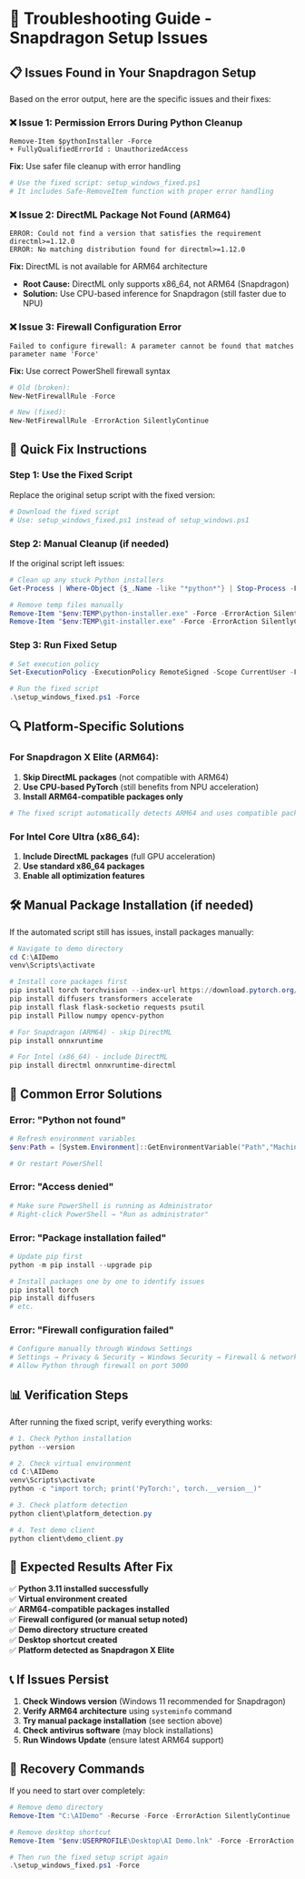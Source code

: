 # 🔧 Troubleshooting Guide - Snapdragon Setup Issues

## 📋 **Issues Found in Your Snapdragon Setup**

Based on the error output, here are the specific issues and their fixes:

### ❌ **Issue 1: Permission Errors During Python Cleanup**
```
Remove-Item $pythonInstaller -Force
+ FullyQualifiedErrorId : UnauthorizedAccess
```

**Fix:** Use safer file cleanup with error handling
```powershell
# Use the fixed script: setup_windows_fixed.ps1
# It includes Safe-RemoveItem function with proper error handling
```

### ❌ **Issue 2: DirectML Package Not Found (ARM64)**
```
ERROR: Could not find a version that satisfies the requirement directml>=1.12.0
ERROR: No matching distribution found for directml>=1.12.0
```

**Fix:** DirectML is not available for ARM64 architecture
- **Root Cause:** DirectML only supports x86_64, not ARM64 (Snapdragon)
- **Solution:** Use CPU-based inference for Snapdragon (still faster due to NPU)

### ❌ **Issue 3: Firewall Configuration Error**
```
Failed to configure firewall: A parameter cannot be found that matches parameter name 'Force'
```

**Fix:** Use correct PowerShell firewall syntax
```powershell
# Old (broken):
New-NetFirewallRule -Force

# New (fixed):
New-NetFirewallRule -ErrorAction SilentlyContinue
```

## 🚀 **Quick Fix Instructions**

### **Step 1: Use the Fixed Script**

Replace the original setup script with the fixed version:

```powershell
# Download the fixed script
# Use: setup_windows_fixed.ps1 instead of setup_windows.ps1
```

### **Step 2: Manual Cleanup (if needed)**

If the original script left issues:

```powershell
# Clean up any stuck Python installers
Get-Process | Where-Object {$_.Name -like "*python*"} | Stop-Process -Force -ErrorAction SilentlyContinue

# Remove temp files manually
Remove-Item "$env:TEMP\python-installer.exe" -Force -ErrorAction SilentlyContinue
Remove-Item "$env:TEMP\git-installer.exe" -Force -ErrorAction SilentlyContinue
```

### **Step 3: Run Fixed Setup**

```powershell
# Set execution policy
Set-ExecutionPolicy -ExecutionPolicy RemoteSigned -Scope CurrentUser -Force

# Run the fixed script
.\setup_windows_fixed.ps1 -Force
```

## 🔍 **Platform-Specific Solutions**

### **For Snapdragon X Elite (ARM64):**

1. **Skip DirectML packages** (not compatible with ARM64)
2. **Use CPU-based PyTorch** (still benefits from NPU acceleration)
3. **Install ARM64-compatible packages only**

```powershell
# The fixed script automatically detects ARM64 and uses compatible packages
```

### **For Intel Core Ultra (x86_64):**

1. **Include DirectML packages** (full GPU acceleration)
2. **Use standard x86_64 packages**
3. **Enable all optimization features**

## 🛠️ **Manual Package Installation (if needed)**

If the automated script still has issues, install packages manually:

```powershell
# Navigate to demo directory
cd C:\AIDemo
venv\Scripts\activate

# Install core packages first
pip install torch torchvision --index-url https://download.pytorch.org/whl/cpu
pip install diffusers transformers accelerate
pip install flask flask-socketio requests psutil
pip install Pillow numpy opencv-python

# For Snapdragon (ARM64) - skip DirectML
pip install onnxruntime

# For Intel (x86_64) - include DirectML
pip install directml onnxruntime-directml
```

## 🔧 **Common Error Solutions**

### **Error: "Python not found"**
```powershell
# Refresh environment variables
$env:Path = [System.Environment]::GetEnvironmentVariable("Path","Machine") + ";" + [System.Environment]::GetEnvironmentVariable("Path","User")

# Or restart PowerShell
```

### **Error: "Access denied"**
```powershell
# Make sure PowerShell is running as Administrator
# Right-click PowerShell → "Run as administrator"
```

### **Error: "Package installation failed"**
```powershell
# Update pip first
python -m pip install --upgrade pip

# Install packages one by one to identify issues
pip install torch
pip install diffusers
# etc.
```

### **Error: "Firewall configuration failed"**
```powershell
# Configure manually through Windows Settings
# Settings → Privacy & Security → Windows Security → Firewall & network protection
# Allow Python through firewall on port 5000
```

## 📊 **Verification Steps**

After running the fixed script, verify everything works:

```powershell
# 1. Check Python installation
python --version

# 2. Check virtual environment
cd C:\AIDemo
venv\Scripts\activate
python -c "import torch; print('PyTorch:', torch.__version__)"

# 3. Check platform detection
python client\platform_detection.py

# 4. Test demo client
python client\demo_client.py
```

## 🎯 **Expected Results After Fix**

✅ **Python 3.11 installed successfully**  
✅ **Virtual environment created**  
✅ **ARM64-compatible packages installed**  
✅ **Firewall configured (or manual setup noted)**  
✅ **Demo directory structure created**  
✅ **Desktop shortcut created**  
✅ **Platform detected as Snapdragon X Elite**  

## 📞 **If Issues Persist**

1. **Check Windows version** (Windows 11 recommended for Snapdragon)
2. **Verify ARM64 architecture** using `systeminfo` command
3. **Try manual package installation** (see section above)
4. **Check antivirus software** (may block installations)
5. **Run Windows Update** (ensure latest ARM64 support)

## 🔄 **Recovery Commands**

If you need to start over completely:

```powershell
# Remove demo directory
Remove-Item "C:\AIDemo" -Recurse -Force -ErrorAction SilentlyContinue

# Remove desktop shortcut
Remove-Item "$env:USERPROFILE\Desktop\AI Demo.lnk" -Force -ErrorAction SilentlyContinue

# Then run the fixed setup script again
.\setup_windows_fixed.ps1 -Force
